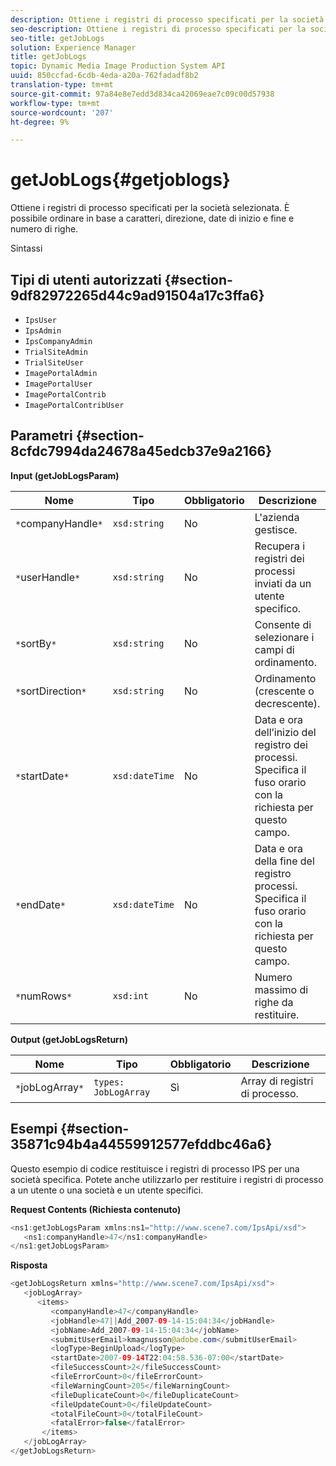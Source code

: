 ```yaml
---
description: Ottiene i registri di processo specificati per la società selezionata. È possibile ordinare in base a caratteri, direzione, date di inizio e fine e numero di righe.
seo-description: Ottiene i registri di processo specificati per la società selezionata. È possibile ordinare in base a caratteri, direzione, date di inizio e fine e numero di righe.
seo-title: getJobLogs
solution: Experience Manager
title: getJobLogs
topic: Dynamic Media Image Production System API
uuid: 850ccfad-6cdb-4eda-a20a-762fadadf8b2
translation-type: tm+mt
source-git-commit: 97a84e8e7edd3d834ca42069eae7c09c00d57938
workflow-type: tm+mt
source-wordcount: '207'
ht-degree: 9%

---
```



# getJobLogs{#getjoblogs}

Ottiene i registri di processo specificati per la società selezionata. È possibile ordinare in base a caratteri, direzione, date di inizio e fine e numero di righe.

Sintassi

## Tipi di utenti autorizzati {#section-9df82972265d44c9ad91504a17c3ffa6}

* `IpsUser`
* `IpsAdmin`
* `IpsCompanyAdmin`
* `TrialSiteAdmin`
* `TrialSiteUser`
* `ImagePortalAdmin`
* `ImagePortalUser`
* `ImagePortalContrib`
* `ImagePortalContribUser`

## Parametri {#section-8cfdc7994da24678a45edcb37e9a2166}

**Input (getJobLogsParam)**

| Nome | Tipo | Obbligatorio | Descrizione |
|---|---|---|---|
| `*`companyHandle`*` | `xsd:string` | No | L&#39;azienda gestisce. |
| `*`userHandle`*` | `xsd:string` | No | Recupera i registri dei processi inviati da un utente specifico. |
| `*`sortBy`*` | `xsd:string` | No | Consente di selezionare i campi di ordinamento. |
| `*`sortDirection`*` | `xsd:string` | No | Ordinamento (crescente o decrescente). |
| `*`startDate`*` | `xsd:dateTime` | No | Data e ora dell’inizio del registro dei processi. Specifica il fuso orario con la richiesta per questo campo. |
| `*`endDate`*` | `xsd:dateTime` | No | Data e ora della fine del registro processi. Specifica il fuso orario con la richiesta per questo campo. |
| `*`numRows`*` | `xsd:int` | No | Numero massimo di righe da restituire. |

**Output (getJobLogsReturn)**

| Nome | Tipo | Obbligatorio | Descrizione |
|---|---|---|---|
| `*`jobLogArray`*` | `types: JobLogArray` | Sì | Array di registri di processo. |

## Esempi {#section-35871c94b4a44559912577efddbc46a6}

Questo esempio di codice restituisce i registri di processo IPS per una società specifica. Potete anche utilizzarlo per restituire i registri di processo a un utente o una società e un utente specifici.

**Request Contents (Richiesta contenuto)**

```java
<ns1:getJobLogsParam xmlns:ns1="http://www.scene7.com/IpsApi/xsd">
   <ns1:companyHandle>47</ns1:companyHandle>
</ns1:getJobLogsParam>
```

**Risposta**

```java
<getJobLogsReturn xmlns="http://www.scene7.com/IpsApi/xsd">
   <jobLogArray>
      <items>
         <companyHandle>47</companyHandle>
         <jobHandle>47||Add_2007-09-14-15:04:34</jobHandle>
         <jobName>Add_2007-09-14-15:04:34</jobName>
         <submitUserEmail>kmagnusson@adobe.com</submitUserEmail>
         <logType>BeginUpload</logType>
         <startDate>2007-09-14T22:04:58.536-07:00</startDate>
         <fileSuccessCount>2</fileSuccessCount>
         <fileErrorCount>0</fileErrorCount>
         <fileWarningCount>205</fileWarningCount>
         <fileDuplicateCount>0</fileDuplicateCount>
         <fileUpdateCount>0</fileUpdateCount>
         <totalFileCount>0</totalFileCount>
         <fatalError>false</fatalError>
       </items>
   </jobLogArray>
</getJobLogsReturn>
```

